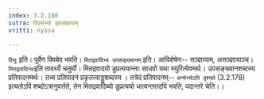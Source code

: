 ```yaml
---
index: 3.2.180
sutra: विप्रसंभ्यो ड्वसंज्ञायाम्
vritti: nyasa

---
```

`विभुः` इति। पूर्वेण क्विबेव भवति।
`मितद्रवादिभ्य उपसङ्ख्यानम्` इति। आविशेषेण-- सञ्ज्ञायाम्, असञ्ज्ञायाञ्च। `मितद्रवादिभ्यः`इति तादर्थ्ये चतुर्थी। मितद्रवादयो डुप्रत्ययान्ताः साधवो यथा स्युरित्येवमर्थः। उपसङ्ख्यानशब्दस्य प्रतिपादनमर्थः। तच्व प्रतिपादनं प्रकृतत्वाड्डुशब्दस्य । तत्रेदं प्रतिपादनम्-- `अन्येभ्योऽपि दृश्यते` (3.2.178) इत्यतोऽपि शब्दोऽत्रानुवर्त्तते, तेन मितद्रवादिब्यो डुप्रत्ययो धात्वन्तरादपि भवति, पदान्तरे चेति।।